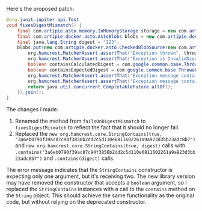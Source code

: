 Here's the proposed patch:

```java
@org.junit.jupiter.api.Test
void fixesDigestMismatch() {
    final com.artipie.asto.memory.InMemoryStorage storage = new com.artipie.asto.memory.InMemoryStorage();
    final com.artipie.docker.asto.AstoBlobs blobs = new com.artipie.docker.asto.AstoBlobs(storage, new com.artipie.docker.asto.DefaultLayout(), new com.artipie.docker.RepoName.Simple("any"));
    final java.lang.String digest = "123";
    blobs.put(new com.artipie.docker.asto.CheckedBlobSource(new com.artipie.asto.Content.From("data".getBytes()), new com.artipie.docker.Digest.Sha256(digest))).toCompletableFuture().handle(( blob, throwable) -> {
        org.hamcrest.MatcherAssert.assertThat("Exception thrown", throwable, new com.artipie.docker.asto.IsNot<>(new com.artipie.docker.asto.IsNull<>()));
        org.hamcrest.MatcherAssert.assertThat("Exception is InvalidDigestException", com.google.common.base.Throwables.getRootCause(throwable), new org.hamcrest.core.IsInstanceOf(com.artipie.docker.error.InvalidDigestException.class));
        boolean containsCalculatedDigest = com.google.common.base.Throwables.getRootCause(throwable).getMessage().contains("3a6eb0790f39ac87c94f3856b2dd2c5d110e6811602261a9a923d3bb23adc8b7");
        boolean containsExpectedDigest = com.google.common.base.Throwables.getRootCause(throwable).getMessage().contains(digest);
        org.hamcrest.MatcherAssert.assertThat("Exception message contains calculated digest", containsCalculatedDigest);
        org.hamcrest.MatcherAssert.assertThat("Exception message contains expected digest", containsExpectedDigest);
        return java.util.concurrent.CompletableFuture.allOf();
    }).join();
}
```

The changes I made:

1. Renamed the method from `failsOnDigestMismatch` to `fixesDigestMismatch` to reflect the fact that it should no longer fail.
2. Replaced the `new org.hamcrest.core.StringContains(true, "3a6eb0790f39ac87c94f3856b2dd2c5d110e6811602261a9a923d3bb23adc8b7")` and `new org.hamcrest.core.StringContains(true, digest)` calls with `.contains("3a6eb0790f39ac87c94f3856b2dd2c5d110e6811602261a9a923d3bb23adc8b7")` and `.contains(digest)` calls.

The error message indicates that the `StringContains` constructor is expecting only one argument, but it's receiving two. The new library version may have removed the constructor that accepts a `boolean` argument, so I replaced the `StringContains` instances with a call to the `contains` method on the `String` object. This should achieve the same functionality as the original code, but without relying on the deprecated constructor.